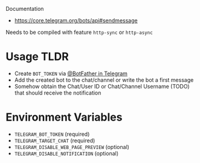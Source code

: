 Documentation
- https://core.telegram.org/bots/api#sendmessage

Needs to be compiled with feature `http-sync` or `http-async`

# Usage TLDR
- Create `BOT_TOKEN` via [@BotFather in Telegram](https://telegram.me/BotFather)
- Add the created bot to the chat/channel or write the bot a first message
- Somehow obtain the Chat/User ID or Chat/Channel Username (TODO) that should receive the notification

# Environment Variables
- `TELEGRAM_BOT_TOKEN` (required)
- `TELEGRAM_TARGET_CHAT` (required)
- `TELEGRAM_DISABLE_WEB_PAGE_PREVIEW` (optional)
- `TELEGRAM_DISABLE_NOTIFICATION` (optional)
